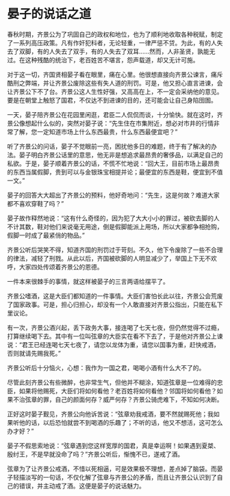 # 晏子的说话之道

春秋时期，齐景公为了巩固自己的政权和地位，也为了顺利地收取各种税赋，制定了一系列高压政策。凡有作奸犯科者，无论轻重，一律严惩不贷。为此，有的人失去了双脚，有的人失去了双手，有的人失去了双耳……然而，人非圣贤，孰能无过。在这种残酷的统治下，老百姓苦不堪言，怨声载道，却又无计可施。 

对于这一切，齐国贤相晏子看在眼里，痛在心里。他很想直接向齐景公谏言，痛斥酷刑之弊端，并让齐景公废除这些有失人道的刑罚。可是，他又担心直言进谏，会让齐景公下不了台。齐景公这人生性好强，又高高在上，不一定会采纳他的意见。要是在朝堂上触怒了国君，不仅达不到进谏的目的，还可能会让自己身陷囹圄。 

一天，晏子陪齐景公在花园里闲逛，君臣二人侃侃而谈，十分愉快。就在这时，齐景公像想起什么似的，突然对晏子说：“先生住在市集附近，想必对市井的行情非常了解，您一定知道市场上什么东西最贵，什么东西最便宜吧？” 

听了齐景公的问话，晏子不觉眼前一亮，困扰他多日的难题，终于有了解决的办法。晏子明白齐景公话里的意思，他无非是想追求最昂贵的奢侈品，以满足自己的私欲。于是，晏子顺着齐景公的话，不慌不忙地说：“回大王，目前市场上最昂贵的东西当属假脚，贵到可以与金银珠宝相提并论；最便宜的东西是鞋，便宜到不值一文。” 

晏子的回答大大超出了齐景公的预料，他好奇地问：“先生，这是何故？难道大家都不喜欢穿鞋了吗？” 

晏子故作释然地说：“这有什么奇怪的，因为犯了大大小小的罪过，被砍去脚的人不计其数，鞋对他们来说毫无用途，倒是假脚能派上用场，所以大家都争相抢购，假脚一时成了最紧俏的物品。” 

齐景公听后哭笑不得，知道齐国的刑罚过于苛刻。不久，他下令废除了一些不合理的律法，减轻了刑戮。从此以后，齐国被砍脚的人明显减少了，举国上下无不欢呼，大家四处传颂着齐景公的恩德。 

一件本来很棘手的事情，就这样被晏子的三言两语给摆平了。 

齐景公嗜酒，这是大臣们都知道的一件事情。大臣们害怕长此以往，齐景公会荒废了国家政事。可是，担心归担心，却没有一个人敢直接对齐景公指出，只能在私下里议论。 

有一次，齐景公酒兴起，丢下政务大事，接连喝了七天七夜，但仍然觉得不过瘾，打算继续喝下去。其中有一位叫弦章的大臣实在看不下去了，于是他对齐景公上谏说：“君王已经连喝七天七夜了，请您以龙体为重，请您以国事为重，赶快戒酒，否则就请先赐我死。” 

齐景公听后十分恼火，心想：我作为一国之君，喝喝小酒有什么大不了的。 

尽管此刻齐景公有些微醉，也非常生气，但他并不糊涂，知道弦章是一位难得的忠臣，如果将他赐死，大臣们将如何看他？老百姓将如何看他？邻国将如何看他？如果不治弦章的罪，自己的颜面何存？威严何存？齐景公骑虎难下，不知如何决断。 

正好这时晏子觐见，齐景公向他诉苦说：“弦章劝我戒酒，要不然就赐死他；我如果听他的话，以后恐怕就尝不到喝酒的乐趣了；不听的话，他又不想活，这可怎么办才好？” 

晏子不假思索地说：“弦章遇到您这样宽厚的国君，真是幸运啊！如果遇到夏桀、殷纣王，不是早就没命了吗？”齐景公听后，惭愧不已，遂戒了酒。 

弦章为了让齐景公戒酒，不惜以死相逼，可是效果极不理想，差点掉了脑袋。而晏子轻描淡写的一句话，不仅化解了弦章与齐景公的矛盾，而且让齐景公认识到了自己的错误，并主动戒了酒。这便是晏子的说话魅力。